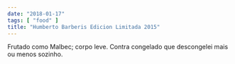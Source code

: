 ```yaml
---
date: "2018-01-17"
tags: [ "food" ]
title: "Humberto Barberis Edicion Limitada 2015"
---
```

Frutado como Malbec; corpo leve. Contra congelado que descongelei mais ou menos sozinho.
